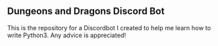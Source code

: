 ## Dungeons and Dragons Discord Bot

This is the repository for a Discordbot I created to help me learn how to write Python3. Any advice is appreciated!
